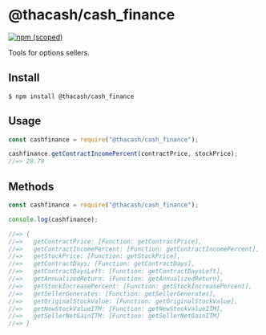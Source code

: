 # @thacash/cash_finance

[![npm (scoped)](https://img.shields.io/npm/v/@thacash/cash_finance.svg)](https://www.npmjs.com/package/@thacash/cash_finance)
<!-- [![npm bundle size (minified)](https://img.shields.io/bundlephobia/min/@thacash/cash_finance.svg)](https://www.npmjs.com/package/@thacash/cash_finance)
 -->
Tools for options sellers.

## Install

```
$ npm install @thacash/cash_finance
```

## Usage

```js
const cashfinance = require("@thacash/cash_finance");

cashfinance.getContractIncomePercent(contractPrice, stockPrice);
//=> 28.79

```

## Methods

```js
const cashfinance = require("@thacash/cash_finance");

console.log(cashfinance);

//=> {
//=>   getContractPrice: [Function: getContractPrice],
//=>   getContractIncomePercent: [Function: getContractIncomePercent],
//=>   getStockPrice: [Function: getStockPrice],
//=>   getContractDays: [Function: getContractDays],
//=>   getContractDaysLeft: [Function: getContractDaysLeft],
//=>   getAnnualizedReturn: [Function: getAnnualizedReturn],
//=>   getStockIncreasePercent: [Function: getStockIncreasePercent],
//=>   getSellerGenerates: [Function: getSellerGenerates],
//=>   getOriginalStockValue: [Function: getOriginalStockValue],
//=>   getNewStockValueITM: [Function: getNewStockValueITM],
//=>   getSellerNetGainITM: [Function: getSellerNetGainITM]
//=> }
```
